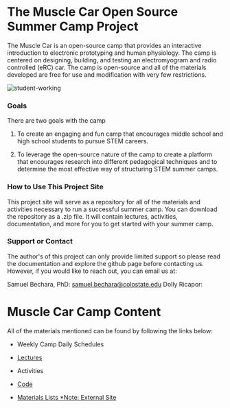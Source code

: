 # The Muscle Car Open Source Summer Camp Project

The Muscle Car is an open-source camp that provides an interactive introduction to electronic prototyping and human physiology. The camp is centered on designing, building, and testing an electromyogram and radio controlled (eRC) car. The camp is open-source and all of the materials developed are free for use and modification with very few restrictions.

![student-working](https://github.com/sbechara/muscle-car/tree/master/Images/student_working.jpg)

### Goals

There are two goals with the camp 

1. To create an engaging and fun camp that encourages middle school and high school students to pursue STEM careers. 

2. To leverage the open-source nature of the camp to create a platform that encourages research into different pedagogical techniques and to determine the most effective way of structuring STEM summer camps.


### How to Use This Project Site

This project site will serve as a repository for all of the materials and activities necessary to run a successful summer camp. You can download the repository as a .zip file. It will contain lectures, activities, documentation, and more for you to get started with your summer camp.

### Support or Contact

The author's of this project can only provide limited support so please read the documentation and explore the github page before contacting us. However, if you would like to reach out, you can email us at:

Samuel Bechara, PhD: samuel.bechara@colostate.edu
Dolly Ricapor: 

# Muscle Car Camp Content

All of the materials mentioned can be found by following the links below:

* Weekly Camp Daily Schedules

* [Lectures](https://github.com/sbechara/muscle-car/tree/master/Lectures "Click here to see ideas for lectures")

* Activities

* [Code](https://github.com/sbechara/muscle-car/tree/master/Code "Click here to access the code necessary to program your muscle car!")

* [Materials Lists *Note: External Site](https://www.sparkfun.com/wish_lists/144483 "Everything you need to build your own muscle car")